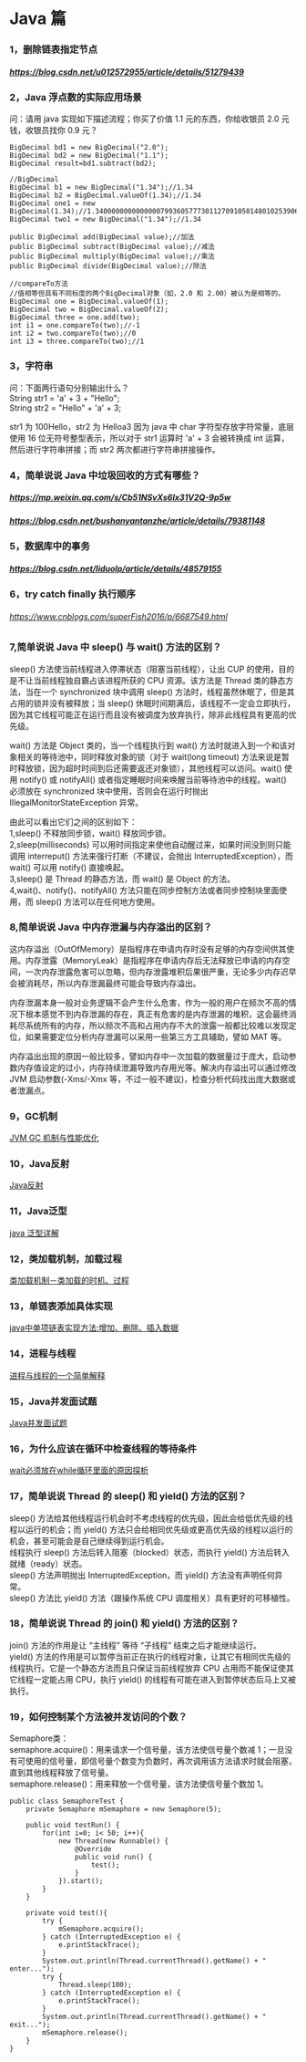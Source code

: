 # Java 篇

### 1，删除链表指定节点

##### https://blog.csdn.net/u012572955/article/details/51279439

### 2，Java 浮点数的实际应用场景

问：请用 java 实现如下描述流程；你买了价值 1.1 元的东西，你给收银员 2.0 元钱，收银员找你 0.9 元？    

```
BigDecimal bd1 = new BigDecimal("2.0");  
BigDecimal bd2 = new BigDecimal("1.1");  
BigDecimal result=bd1.subtract(bd2);  

//BigDecimal  
BigDecimal b1 = new BigDecimal("1.34");//1.34   
BigDecimal b2 = BigDecimal.valueOf(1.34);//1.34   
BigDecimal one1 = new BigDecimal(1.34);//1.3400000000000000799360577730112709105014801025390625  
BigDecimal two1 = new BigDecimal("1.34");//1.34  

public BigDecimal add(BigDecimal value);//加法  
public BigDecimal subtract(BigDecimal value);//减法   
public BigDecimal multiply(BigDecimal value);//乘法  
public BigDecimal divide(BigDecimal value);//除法     

//compareTo方法  
//值相等但具有不同标度的两个BigDecimal对象（如，2.0 和 2.00）被认为是相等的。  
BigDecimal one = BigDecimal.valueOf(1);  
BigDecimal two = BigDecimal.valueOf(2);  
BigDecimal three = one.add(two);  
int i1 = one.compareTo(two);//-1  
int i2 = two.compareTo(two);//0  
int i3 = three.compareTo(two);//1
```

### 3，字符串

问：下面两行语句分别输出什么？  
String str1 = 'a' + 3 + "Hello";  
String str2 = "Hello" + 'a' + 3;  

str1 为 100Hello，str2 为 Helloa3 因为 java 中 char 字符型存放字符常量，底层使用 16 位无符号整型表示，所以对于 str1 运算时 'a' + 3 会被转换成 int 运算，然后进行字符串拼接；而 str2 两次都进行字符串拼接操作。  

### 4，简单说说 Java 中垃圾回收的方式有哪些？

##### https://mp.weixin.qq.com/s/Cb51NSvXs6lx31V2Q-9p5w

##### https://blog.csdn.net/bushanyantanzhe/article/details/79381148

### 5，数据库中的事务

##### https://blog.csdn.net/liduolp/article/details/48579155

### 6，try catch finally 执行顺序

###### https://www.cnblogs.com/superFish2016/p/6687549.html

### 7,简单说说 Java 中 sleep() 与 wait() 方法的区别？

sleep() 方法使当前线程进入停滞状态（阻塞当前线程），让出 CUP 的使用，目的是不让当前线程独自霸占该进程所获的 CPU 资源。该方法是 Thread 类的静态方法，当在一个 synchronized 块中调用 sleep() 方法时，线程虽然休眠了，但是其占用的锁并没有被释放；当 sleep() 休眠时间期满后，该线程不一定会立即执行，因为其它线程可能正在运行而且没有被调度为放弃执行，除非此线程具有更高的优先级。

wait() 方法是 Object 类的，当一个线程执行到 wait() 方法时就进入到一个和该对象相关的等待池中，同时释放对象的锁（对于 wait(long timeout) 方法来说是暂时释放锁，因为超时时间到后还需要返还对象锁），其他线程可以访问。wait() 使用 notify() 或 notifyAll() 或者指定睡眠时间来唤醒当前等待池中的线程。wait() 必须放在 synchronized 块中使用，否则会在运行时抛出 IllegalMonitorStateException 异常。  

由此可以看出它们之间的区别如下：  
1,sleep() 不释放同步锁，wait() 释放同步锁。  
2,sleep(milliseconds) 可以用时间指定来使他自动醒过来，如果时间没到则只能调用 interreput() 方法来强行打断（不建议，会抛出 InterruptedException），而 wait() 可以用 notify() 直接唤起。  
3,sleep() 是 Thread 的静态方法，而 wait() 是 Object 的方法。  
4,wait()、notify()、notifyAll() 方法只能在同步控制方法或者同步控制块里面使用，而 sleep() 方法可以在任何地方使用。  

### 8,简单说说 Java 中内存泄漏与内存溢出的区别？

这内存溢出（OutOfMemory）是指程序在申请内存时没有足够的内存空间供其使用。内存泄露（MemoryLeak）是指程序在申请内存后无法释放已申请的内存空间，一次内存泄露危害可以忽略，但内存泄露堆积后果很严重，无论多少内存迟早会被消耗尽，所以内存泄漏最终可能会导致内存溢出。

内存泄漏本身一般对业务逻辑不会产生什么危害，作为一般的用户在频次不高的情况下根本感觉不到内存泄漏的存在，真正有危害的是内存泄漏的堆积，这会最终消耗尽系统所有的内存，所以频次不高和占用内存不大的泄露一般都比较难以发现定位，如果需要定位分析内存泄漏可以采用一些第三方工具辅助，譬如 MAT 等。

内存溢出出现的原因一般比较多，譬如内存中一次加载的数据量过于庞大，启动参数内存值设定的过小，内存持续泄漏导致内存用光等。解决内存溢出可以通过修改 JVM 启动参数(-Xms/-Xmx 等，不过一般不建议)，检查分析代码找出庞大数据或者泄漏点。  

### 9，GC机制
[JVM GC 机制与性能优化](https://blog.csdn.net/antony9118/article/details/51375662)
### 10，Java反射
[Java反射](https://blog.csdn.net/feather_wch/article/details/78719833)
### 11，Java泛型
[java 泛型详解](https://blog.csdn.net/s10461/article/details/53941091/)
### 12，类加载机制，加载过程 
[类加载机制－类加载的时机、过程](https://blog.csdn.net/u012834750/article/details/70834735)
### 13，单链表添加具体实现
[java中单项链表实现方法:增加、删除、插入数据](https://blog.csdn.net/gg543012991/article/details/51030329)
### 14，进程与线程 
[进程与线程的一个简单解释](https://www.cnblogs.com/dreamroute/p/5207813.html)
### 15，Java并发面试题
[Java并发面试题](https://blog.csdn.net/u010796790/article/details/52194646)
### 16，为什么应该在循环中检查线程的等待条件
[wait必须放在while循环里面的原因探析](https://blog.csdn.net/qq_35181209/article/details/77362297)
### 17，简单说说 Thread 的 sleep() 和 yield() 方法的区别？
sleep() 方法给其他线程运行机会时不考虑线程的优先级，因此会给低优先级的线程以运行的机会；而 yield() 方法只会给相同优先级或更高优先级的线程以运行的机会，甚至可能会是自己继续得到运行机会。  
线程执行 sleep() 方法后转入阻塞（blocked）状态，而执行 yield() 方法后转入就绪（ready）状态。  
sleep() 方法声明抛出 InterruptedException，而 yield() 方法没有声明任何异常。  
sleep() 方法比 yield() 方法（跟操作系统 CPU 调度相关）具有更好的可移植性。  
### 18，简单说说 Thread 的 join() 和 yield() 方法的区别？
join() 方法的作用是让 “主线程” 等待 “子线程” 结束之后才能继续运行。  
yield() 方法的作用是可以暂停当前正在执行的线程对象，让其它有相同优先级的线程执行。它是一个静态方法而且只保证当前线程放弃 CPU 占用而不能保证使其它线程一定能占用 CPU，执行 yield() 的线程有可能在进入到暂停状态后马上又被执行。  
### 19，如何控制某个方法被并发访问的个数？
Semaphore类：  
semaphore.acquire()：用来请求一个信号量，该方法使信号量个数减 1；一旦没有可使用的信号量，即信号量个数变为负数时，再次调用该方法请求时就会阻塞，直到其他线程释放了信号量。  
semaphore.release()：用来释放一个信号量，该方法使信号量个数加 1。  
```
public class SemaphoreTest {  
    private Semaphore mSemaphore = new Semaphore(5);  

    public void testRun() {  
        for(int i=0; i< 50; i++){  
            new Thread(new Runnable() {  
                @Override  
                public void run() {  
                    test();  
                }  
            }).start();  
        }  
    }  

    private void test(){  
        try {  
            mSemaphore.acquire();  
        } catch (InterruptedException e) {  
            e.printStackTrace();  
        }  
        System.out.println(Thread.currentThread().getName() + " enter...");  
        try {  
            Thread.sleep(100);  
        } catch (InterruptedException e) {  
            e.printStackTrace();  
        }  
        System.out.println(Thread.currentThread().getName() + " exit...");  
        mSemaphore.release();  
    }  
} 
```





